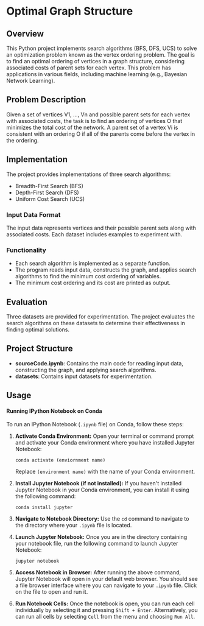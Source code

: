 # Optimal Graph Structure

## Overview
This Python project implements search algorithms (BFS, DFS, UCS) to solve an optimization problem known as the vertex ordering problem. The goal is to find an optimal ordering of vertices in a graph structure, considering associated costs of parent sets for each vertex. This problem has applications in various fields, including machine learning (e.g., Bayesian Network Learning).

## Problem Description
Given a set of vertices V1, ..., Vn and possible parent sets for each vertex with associated costs, the task is to find an ordering of vertices O that minimizes the total cost of the network. A parent set of a vertex Vi is consistent with an ordering O if all of the parents come before the vertex in the ordering.

## Implementation
The project provides implementations of three search algorithms:
- Breadth-First Search (BFS)
- Depth-First Search (DFS)
- Uniform Cost Search (UCS)

### Input Data Format
The input data represents vertices and their possible parent sets along with associated costs. Each dataset includes examples to experiment with.

### Functionality
- Each search algorithm is implemented as a separate function.
- The program reads input data, constructs the graph, and applies search algorithms to find the minimum cost ordering of variables.
- The minimum cost ordering and its cost are printed as output.

## Evaluation
Three datasets are provided for experimentation. The project evaluates the search algorithms on these datasets to determine their effectiveness in finding optimal solutions.

## Project Structure
- **sourceCode.ipynb**: Contains the main code for reading input data, constructing the graph, and applying search algorithms.
- **datasets**: Contains input datasets for experimentation.

## Usage
#### Running IPython Notebook on Conda

To run an IPython Notebook (`.ipynb` file) on Conda, follow these steps:

1. **Activate Conda Environment:** Open your terminal or command prompt and activate your Conda environment where you have installed Jupyter Notebook:

    `conda activate (enviornment name)`

   Replace `(environment name)` with the name of your Conda environment.

3. **Install Jupyter Notebook (if not installed):** If you haven't installed Jupyter Notebook in your Conda environment, you can install it using the following command:

   `conda install jupyter`
   
5. **Navigate to Notebook Directory:** Use the `cd` command to navigate to the directory where your `.ipynb` file is located.

6. **Launch Jupyter Notebook:** Once you are in the directory containing your notebook file, run the following command to launch Jupyter Notebook:

    `jupyter notebook`
   
8. **Access Notebook in Browser:** After running the above command, Jupyter Notebook will open in your default web browser. You should see a file browser interface where you can navigate to your `.ipynb` file. Click on the file to open and run it.

9. **Run Notebook Cells:** Once the notebook is open, you can run each cell individually by selecting it and pressing `Shift + Enter`. Alternatively, you can run all cells by selecting `Cell` from the menu and choosing `Run All`.

